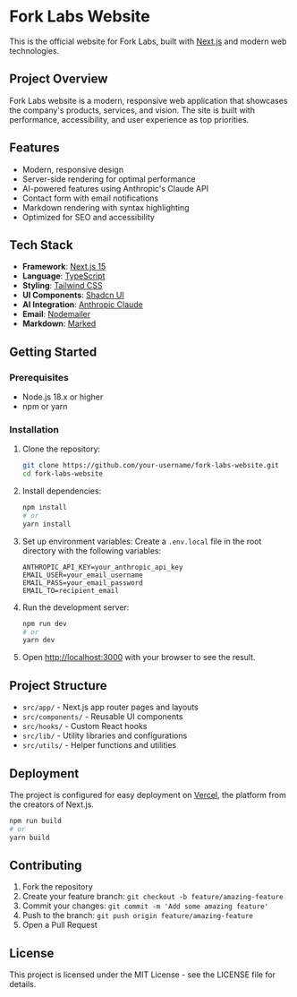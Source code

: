 # Fork Labs Website

This is the official website for Fork Labs, built with [Next.js](https://nextjs.org) and modern web technologies.

## Project Overview

Fork Labs website is a modern, responsive web application that showcases the company's products, services, and vision. The site is built with performance, accessibility, and user experience as top priorities.

## Features

- Modern, responsive design
- Server-side rendering for optimal performance
- AI-powered features using Anthropic's Claude API
- Contact form with email notifications
- Markdown rendering with syntax highlighting
- Optimized for SEO and accessibility

## Tech Stack

- **Framework**: [Next.js 15](https://nextjs.org)
- **Language**: [TypeScript](https://www.typescriptlang.org/)
- **Styling**: [Tailwind CSS](https://tailwindcss.com/)
- **UI Components**: [Shadcn UI](https://ui.shadcn.com/)
- **AI Integration**: [Anthropic Claude](https://www.anthropic.com/)
- **Email**: [Nodemailer](https://nodemailer.com/)
- **Markdown**: [Marked](https://marked.js.org/)

## Getting Started

### Prerequisites

- Node.js 18.x or higher
- npm or yarn

### Installation

1. Clone the repository:
   ```bash
   git clone https://github.com/your-username/fork-labs-website.git
   cd fork-labs-website
   ```

2. Install dependencies:
   ```bash
   npm install
   # or
   yarn install
   ```

3. Set up environment variables:
   Create a `.env.local` file in the root directory with the following variables:
   ```
   ANTHROPIC_API_KEY=your_anthropic_api_key
   EMAIL_USER=your_email_username
   EMAIL_PASS=your_email_password
   EMAIL_TO=recipient_email
   ```

4. Run the development server:
   ```bash
   npm run dev
   # or
   yarn dev
   ```

5. Open [http://localhost:3000](http://localhost:3000) with your browser to see the result.

## Project Structure

- `src/app/` - Next.js app router pages and layouts
- `src/components/` - Reusable UI components
- `src/hooks/` - Custom React hooks
- `src/lib/` - Utility libraries and configurations
- `src/utils/` - Helper functions and utilities

## Deployment

The project is configured for easy deployment on [Vercel](https://vercel.com), the platform from the creators of Next.js.

```bash
npm run build
# or
yarn build
```

## Contributing

1. Fork the repository
2. Create your feature branch: `git checkout -b feature/amazing-feature`
3. Commit your changes: `git commit -m 'Add some amazing feature'`
4. Push to the branch: `git push origin feature/amazing-feature`
5. Open a Pull Request

## License

This project is licensed under the MIT License - see the LICENSE file for details.
